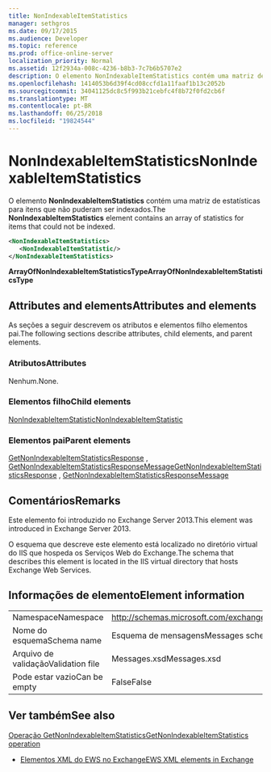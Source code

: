 ```yaml
---
title: NonIndexableItemStatistics
manager: sethgros
ms.date: 09/17/2015
ms.audience: Developer
ms.topic: reference
ms.prod: office-online-server
localization_priority: Normal
ms.assetid: 12f2934a-008c-4236-b8b3-7c7b6b5707e2
description: O elemento NonIndexableItemStatistics contém uma matriz de estatísticas para itens que não puderam ser indexados.
ms.openlocfilehash: 1414053b6d39f4cd08ccfd1a11faaf1b13c2052b
ms.sourcegitcommit: 34041125dc8c5f993b21cebfc4f8b72f0fd2cb6f
ms.translationtype: MT
ms.contentlocale: pt-BR
ms.lasthandoff: 06/25/2018
ms.locfileid: "19824544"
---
```

# <a name="nonindexableitemstatistics"></a><span data-ttu-id="b14d7-103">NonIndexableItemStatistics</span><span class="sxs-lookup"><span data-stu-id="b14d7-103">NonIndexableItemStatistics</span></span>

<span data-ttu-id="b14d7-104">O elemento **NonIndexableItemStatistics** contém uma matriz de estatísticas para itens que não puderam ser indexados.</span><span class="sxs-lookup"><span data-stu-id="b14d7-104">The **NonIndexableItemStatistics** element contains an array of statistics for items that could not be indexed.</span></span> 
  
```XML
<NonIndexableItemStatistics>
   <NonIndexableItemStatistic/>
</NonIndexableItemStatistics>
```

 <span data-ttu-id="b14d7-105">**ArrayOfNonIndexableItemStatisticsType**</span><span class="sxs-lookup"><span data-stu-id="b14d7-105">**ArrayOfNonIndexableItemStatisticsType**</span></span>
## <a name="attributes-and-elements"></a><span data-ttu-id="b14d7-106">Attributes and elements</span><span class="sxs-lookup"><span data-stu-id="b14d7-106">Attributes and elements</span></span>

<span data-ttu-id="b14d7-107">As seções a seguir descrevem os atributos e elementos filho elementos pai.</span><span class="sxs-lookup"><span data-stu-id="b14d7-107">The following sections describe attributes, child elements, and parent elements.</span></span>
  
### <a name="attributes"></a><span data-ttu-id="b14d7-108">Atributos</span><span class="sxs-lookup"><span data-stu-id="b14d7-108">Attributes</span></span>

<span data-ttu-id="b14d7-109">Nenhum.</span><span class="sxs-lookup"><span data-stu-id="b14d7-109">None.</span></span>
  
### <a name="child-elements"></a><span data-ttu-id="b14d7-110">Elementos filho</span><span class="sxs-lookup"><span data-stu-id="b14d7-110">Child elements</span></span>

[<span data-ttu-id="b14d7-111">NonIndexableItemStatistic</span><span class="sxs-lookup"><span data-stu-id="b14d7-111">NonIndexableItemStatistic</span></span>](nonindexableitemstatistic.md)
  
### <a name="parent-elements"></a><span data-ttu-id="b14d7-112">Elementos pai</span><span class="sxs-lookup"><span data-stu-id="b14d7-112">Parent elements</span></span>

<span data-ttu-id="b14d7-113">[GetNonIndexableItemStatisticsResponse](getnonindexableitemstatisticsresponse.md) , [GetNonIndexableItemStatisticsResponseMessage](getnonindexableitemstatisticsresponsemessage.md)</span><span class="sxs-lookup"><span data-stu-id="b14d7-113">[GetNonIndexableItemStatisticsResponse](getnonindexableitemstatisticsresponse.md) , [GetNonIndexableItemStatisticsResponseMessage](getnonindexableitemstatisticsresponsemessage.md)</span></span>
  
## <a name="remarks"></a><span data-ttu-id="b14d7-114">Comentários</span><span class="sxs-lookup"><span data-stu-id="b14d7-114">Remarks</span></span>

<span data-ttu-id="b14d7-115">Este elemento foi introduzido no Exchange Server 2013.</span><span class="sxs-lookup"><span data-stu-id="b14d7-115">This element was introduced in Exchange Server 2013.</span></span>
  
<span data-ttu-id="b14d7-116">O esquema que descreve este elemento está localizado no diretório virtual do IIS que hospeda os Serviços Web do Exchange.</span><span class="sxs-lookup"><span data-stu-id="b14d7-116">The schema that describes this element is located in the IIS virtual directory that hosts Exchange Web Services.</span></span>
  
## <a name="element-information"></a><span data-ttu-id="b14d7-117">Informações de elemento</span><span class="sxs-lookup"><span data-stu-id="b14d7-117">Element information</span></span>

|||
|:-----|:-----|
|<span data-ttu-id="b14d7-118">Namespace</span><span class="sxs-lookup"><span data-stu-id="b14d7-118">Namespace</span></span>  <br/> |http://schemas.microsoft.com/exchange/services/2006/messages  <br/> |
|<span data-ttu-id="b14d7-119">Nome do esquema</span><span class="sxs-lookup"><span data-stu-id="b14d7-119">Schema name</span></span>  <br/> |<span data-ttu-id="b14d7-120">Esquema de mensagens</span><span class="sxs-lookup"><span data-stu-id="b14d7-120">Messages schema</span></span>  <br/> |
|<span data-ttu-id="b14d7-121">Arquivo de validação</span><span class="sxs-lookup"><span data-stu-id="b14d7-121">Validation file</span></span>  <br/> |<span data-ttu-id="b14d7-122">Messages.xsd</span><span class="sxs-lookup"><span data-stu-id="b14d7-122">Messages.xsd</span></span>  <br/> |
|<span data-ttu-id="b14d7-123">Pode estar vazio</span><span class="sxs-lookup"><span data-stu-id="b14d7-123">Can be empty</span></span>  <br/> |<span data-ttu-id="b14d7-124">False</span><span class="sxs-lookup"><span data-stu-id="b14d7-124">False</span></span>  <br/> |
   
## <a name="see-also"></a><span data-ttu-id="b14d7-125">Ver também</span><span class="sxs-lookup"><span data-stu-id="b14d7-125">See also</span></span>



[<span data-ttu-id="b14d7-126">Operação GetNonIndexableItemStatistics</span><span class="sxs-lookup"><span data-stu-id="b14d7-126">GetNonIndexableItemStatistics operation</span></span>](getnonindexableitemstatistics-operation.md)


- [<span data-ttu-id="b14d7-127">Elementos XML do EWS no Exchange</span><span class="sxs-lookup"><span data-stu-id="b14d7-127">EWS XML elements in Exchange</span></span>](ews-xml-elements-in-exchange.md)

